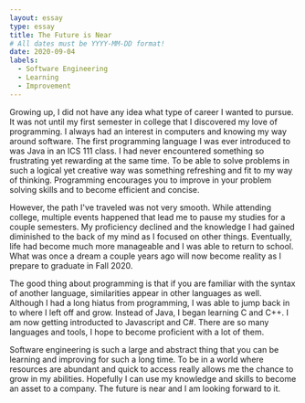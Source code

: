 ```yaml
---
layout: essay
type: essay
title: The Future is Near
# All dates must be YYYY-MM-DD format!
date: 2020-09-04
labels:
  - Software Engineering
  - Learning
  - Improvement
---
```

 
Growing up, I did not have any idea what type of career I wanted to pursue. It was not until my first semester in college that I discovered my love of programming. I always had an interest in computers and knowing my way around software. The first programming language I was ever introduced to was Java in an ICS 111 class. I had never encountered something so frustrating yet rewarding at the same time. To be able to solve problems in such a logical yet creative way was something refreshing and fit to my way of thinking. Programming encourages you to improve in your problem solving skills and to become efficient and concise.

However, the path I've traveled was not very smooth. While attending college, multiple events happened that lead me to pause my studies for a couple semesters. My proficiency declined and the knowledge I had gained diminished to the back of my mind as I focused on other things. Eventually, life had become much more manageable and I was able to return to school. What was once a dream a couple years ago will now become reality as I prepare to graduate in Fall 2020.

The good thing about programming is that if you are familiar with the syntax of another language, similarities appear in other languages as well. Although I had a long hiatus from programming, I was able to jump back in to where I left off and grow. Instead of Java, I began learning C and C++. I am now getting introducted to Javascript and C#. There are so many languages and tools, I hope to become proficient with a lot of them.

Software engineering is such a large and abstract thing that you can be learning and improving for such a long time. To be in a world where resources are abundant and quick to access really allows me the chance to grow in my abilities. Hopefully I can use my knowledge and skills to become an asset to a company. The future is near and I am looking forward to it.


